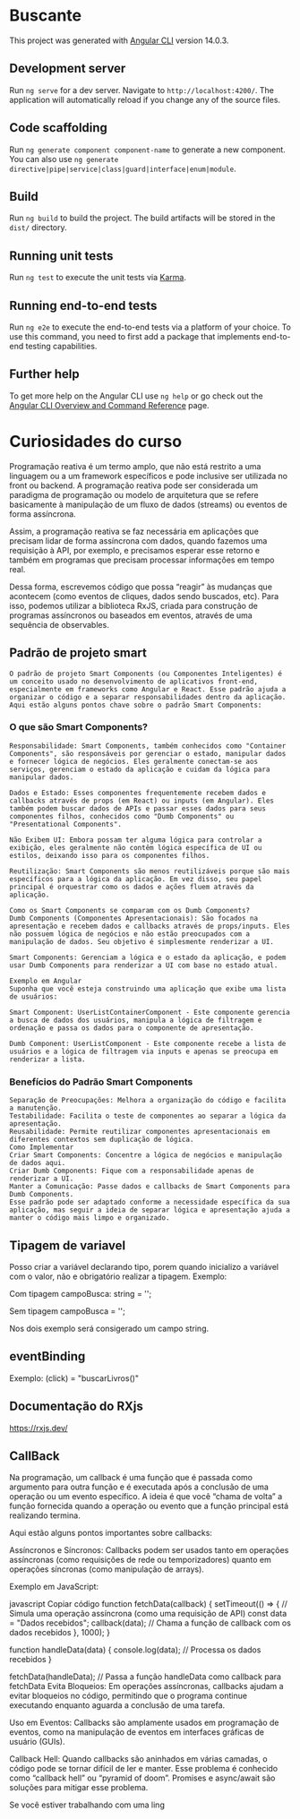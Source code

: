 # Buscante

This project was generated with [Angular CLI](https://github.com/angular/angular-cli) version 14.0.3.

## Development server

Run `ng serve` for a dev server. Navigate to `http://localhost:4200/`. The application will automatically reload if you change any of the source files.

## Code scaffolding

Run `ng generate component component-name` to generate a new component. You can also use `ng generate directive|pipe|service|class|guard|interface|enum|module`.

## Build

Run `ng build` to build the project. The build artifacts will be stored in the `dist/` directory.

## Running unit tests

Run `ng test` to execute the unit tests via [Karma](https://karma-runner.github.io).

## Running end-to-end tests

Run `ng e2e` to execute the end-to-end tests via a platform of your choice. To use this command, you need to first add a package that implements end-to-end testing capabilities.

## Further help

To get more help on the Angular CLI use `ng help` or go check out the [Angular CLI Overview and Command Reference](https://angular.io/cli) page.


# Curiosidades do curso

Programação reativa é um termo amplo, que não está restrito a uma linguagem ou a um framework específicos e pode inclusive ser utilizada no front ou backend. A programação reativa pode ser considerada um paradigma de programação ou modelo de arquitetura que se refere basicamente à manipulação de um fluxo de dados (streams) ou eventos de forma assíncrona.

Assim, a programação reativa se faz necessária em aplicações que precisam lidar de forma assíncrona com dados, quando fazemos uma requisição à API, por exemplo, e precisamos esperar esse retorno e também em programas que precisam processar informações em tempo real.

Dessa forma, escrevemos código que possa “reagir” às mudanças que acontecem (como eventos de cliques, dados sendo buscados, etc). Para isso, podemos utilizar a biblioteca RxJS, criada para construção de programas assíncronos ou baseados em eventos, através de uma sequência de observables.

## Padrão de projeto smart 
    O padrão de projeto Smart Components (ou Componentes Inteligentes) é um conceito usado no desenvolvimento de aplicativos front-end, especialmente em frameworks como Angular e React. Esse padrão ajuda a organizar o código e a separar responsabilidades dentro da aplicação. Aqui estão alguns pontos chave sobre o padrão Smart Components:

###    O que são Smart Components?
    Responsabilidade: Smart Components, também conhecidos como "Container Components", são responsáveis por gerenciar o estado, manipular dados e fornecer lógica de negócios. Eles geralmente conectam-se aos serviços, gerenciam o estado da aplicação e cuidam da lógica para manipular dados.

    Dados e Estado: Esses componentes frequentemente recebem dados e callbacks através de props (em React) ou inputs (em Angular). Eles também podem buscar dados de APIs e passar esses dados para seus componentes filhos, conhecidos como "Dumb Components" ou "Presentational Components".

    Não Exibem UI: Embora possam ter alguma lógica para controlar a exibição, eles geralmente não contêm lógica específica de UI ou estilos, deixando isso para os componentes filhos.

    Reutilização: Smart Components são menos reutilizáveis porque são mais específicos para a lógica da aplicação. Em vez disso, seu papel principal é orquestrar como os dados e ações fluem através da aplicação.

    Como os Smart Components se comparam com os Dumb Components?
    Dumb Components (Componentes Apresentacionais): São focados na apresentação e recebem dados e callbacks através de props/inputs. Eles não possuem lógica de negócios e não estão preocupados com a manipulação de dados. Seu objetivo é simplesmente renderizar a UI.

    Smart Components: Gerenciam a lógica e o estado da aplicação, e podem usar Dumb Components para renderizar a UI com base no estado atual.

    Exemplo em Angular
    Suponha que você esteja construindo uma aplicação que exibe uma lista de usuários:

    Smart Component: UserListContainerComponent - Este componente gerencia a busca de dados dos usuários, manipula a lógica de filtragem e ordenação e passa os dados para o componente de apresentação.

    Dumb Component: UserListComponent - Este componente recebe a lista de usuários e a lógica de filtragem via inputs e apenas se preocupa em renderizar a lista.

###    Benefícios do Padrão Smart Components
    Separação de Preocupações: Melhora a organização do código e facilita a manutenção.
    Testabilidade: Facilita o teste de componentes ao separar a lógica da apresentação.
    Reusabilidade: Permite reutilizar componentes apresentacionais em diferentes contextos sem duplicação de lógica.
    Como Implementar
    Criar Smart Components: Concentre a lógica de negócios e manipulação de dados aqui.
    Criar Dumb Components: Fique com a responsabilidade apenas de renderizar a UI.
    Manter a Comunicação: Passe dados e callbacks de Smart Components para Dumb Components.
    Esse padrão pode ser adaptado conforme a necessidade específica da sua aplicação, mas seguir a ideia de separar lógica e apresentação ajuda a manter o código mais limpo e organizado.



## Tipagem de variavel 

Posso criar a variável declarando tipo, porem quando inicializo a variável com o valor, não e obrigatório realizar a tipagem.
Exemplo:

Com tipagem 
 campoBusca: string = '';
 
 Sem tipagem 
  campoBusca = '';

Nos dois exemplo será consigerado um campo string.

## eventBinding

Exemplo:
 (click) = "buscarLivros()"


## Documentação do RXjs

https://rxjs.dev/


## CallBack

Na programação, um callback é uma função que é passada como argumento para outra função e é executada após a conclusão de uma operação ou um evento específico. A ideia é que você “chama de volta” a função fornecida quando a operação ou evento que a função principal está realizando termina.

Aqui estão alguns pontos importantes sobre callbacks:

Assíncronos e Síncronos: Callbacks podem ser usados tanto em operações assíncronas (como requisições de rede ou temporizadores) quanto em operações síncronas (como manipulação de arrays).

Exemplo em JavaScript:

javascript
Copiar código
function fetchData(callback) {
    setTimeout(() => {
        // Simula uma operação assíncrona (como uma requisição de API)
        const data = "Dados recebidos";
        callback(data); // Chama a função de callback com os dados recebidos
    }, 1000);
}

function handleData(data) {
    console.log(data); // Processa os dados recebidos
}

fetchData(handleData); // Passa a função handleData como callback para fetchData
Evita Bloqueios: Em operações assíncronas, callbacks ajudam a evitar bloqueios no código, permitindo que o programa continue executando enquanto aguarda a conclusão de uma tarefa.

Uso em Eventos: Callbacks são amplamente usados em programação de eventos, como na manipulação de eventos em interfaces gráficas de usuário (GUIs).

Callback Hell: Quando callbacks são aninhados em várias camadas, o código pode se tornar difícil de ler e manter. Esse problema é conhecido como “callback hell” ou “pyramid of doom”. Promises e async/await são soluções para mitigar esse problema.

Se você estiver trabalhando com uma ling